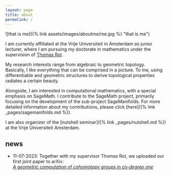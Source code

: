 ```yaml
---
layout: page
title: about
permalink: /
---
```


![that is me]({% link assets/images/aboutme/me.jpg %} "that is me")

I am currently affiliated at the Vrije Universiteit in Amsterdam as junior lecturer, where I am pursuing my doctorate in mathematics under the supervision of [Thomas Rot](http://www.few.vu.nl/~trt800/).

My research interests range from algebraic to geometric topology.
Basically, I like everything that can be comprised in a picture.
To me, using differentiable and geometric structures to derive topological properties radiates a certain beauty.

Alongside, I am interested in computational mathematics, with a special emphasis on SageMath.
I contribute to the SageMath project, primarily focusing on the development of the sub-project SageManifolds.
For more detailed information about my contributions, please click [here]({% link _pages/sagemanifolds.md %}).

I am also organizer of the [nutshell seminar]({% link _pages/nutshell.md %}) at the Vrije Universiteit Amsterdam.

news
----

*   11-07-2023: Together with my supervisor Thomas Rot, we uploaded our first joint paper to arXiv:  
    [*A geometric computation of cohomotopy groups in co-degree one*](https://doi.org/10.48550/arXiv.2307.03805)